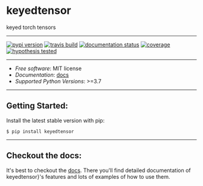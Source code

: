 # keyedtensor

keyed torch tensors

----
[![pypi version](https://img.shields.io/pypi/v/keyedtensor.svg)](https://pypi.python.org/pypi/keyedtensor)
[![travis build](https://img.shields.io/travis/leaprovenzano/keyedtensor.svg)](https://travis-ci.com/leaprovenzano/keyedtensor)
[![documentation status](https://keyedtensor.readthedocs.io/en/latest/?badge=latest)](https://keyedtensor.readthedocs.io/en/latest/?badge=latest)
[![coverage](https://codecov.io/gh/leaprovenzano/keyedtensor/branch/master/graph/badge.svg)](https://codecov.io/gh/leaprovenzano/keyedtensor/branch/master/graph/badge.svg)
[![hypothesis tested](https://img.shields.io/badge/hypothesis-tested-brightgreen.svg)](https://hypothesis.readthedocs.io)

------------------------------------------------------------------------

-   *Free software*: MIT license
-   *Documentation*: [docs](https://keyedtensor.readthedocs.io)
-   *Supported Python Versions*: >=3.7

------------------------------------------------------------------------


## Getting Started:


Install the latest stable version with pip:

    $ pip install keyedtensor

---

## Checkout the docs:

It's best to checkout the [docs](https://keyedtensor.readthedocs.io). There you'll find detailed
documentation of keyedtensor}'s features and lots of examples of how to
use them.

